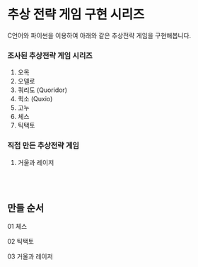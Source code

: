 # 추상 전략 게임 구현 시리즈
C언어와 파이썬을 이용하여 아래와 같은 추상전략 게임을 구현해봅니다.

### 조사된 추상전략 게임 시리즈
1. 오목
2. 오델로
3. 쿼리도 (Quoridor)
4. 퀵소 (Quxio)
5. 고누
6. 체스
7. 틱택토

### 직접 만든 추상전략 게임
1. 거울과 레이저

<br><br>

## 만들 순서

01 체스

02 틱택토

03 거울과 레이저
